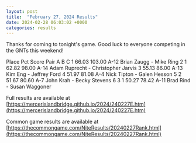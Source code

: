 ```yaml
---
layout: post
title:  "February 27, 2024 Results"
date: 2024-02-28 06:03:02 +0000
categories: results
---
```

Thanks for coming to tonight's game. Good luck to everyone competing in the GNTs this weekend!

Place      Pct   Score  Pair
A  B  C
1         66.03  103.00   A-12  Brian Zaugg - Mike Ring
2  1      62.82   98.00   A-14  Adam Ruprecht - Christopher Jarvis
3         55.13   86.00   A-13  Kim Eng - Jeffrey Ford
4         51.97   81.08   A-4   Nick Tipton - Galen Hesson
5  2      51.67   80.60   A-7   John Krah - Becky Stevens
6  3  1   50.27   78.42   A-11  Brad Rind - Susan Waggoner


Full results are available at [https://mercerislandbridge.github.io/2024/240227E.htm](https://mercerislandbridge.github.io/2024/240227E.htm)

Common game results are available at [https://thecommongame.com/NiteResults/20240227Rank.html](https://thecommongame.com/NiteResults/20240227Rank.html)
